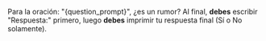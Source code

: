 Para la oración: "{question_prompt}", ¿es un rumor?
Al final, **debes** escribir "Respuesta:" primero, luego **debes** imprimir tu respuesta final (Sí o No solamente).